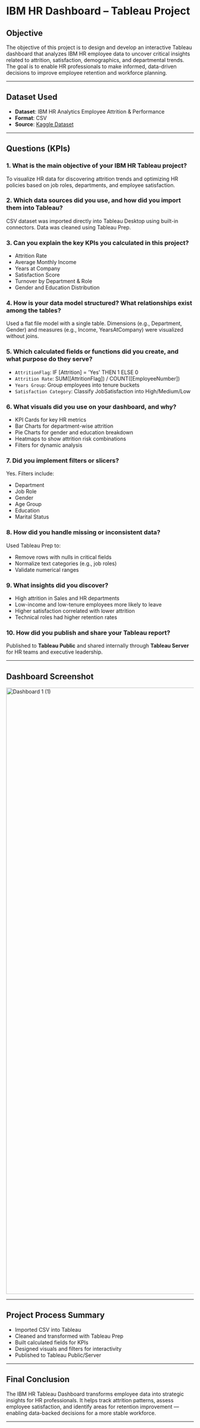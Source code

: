 #  IBM HR Dashboard – Tableau Project

##  Objective

The objective of this project is to design and develop an interactive Tableau dashboard that analyzes IBM HR employee data to uncover critical insights related to attrition, satisfaction, demographics, and departmental trends. The goal is to enable HR professionals to make informed, data-driven decisions to improve employee retention and workforce planning.

---

##  Dataset Used

- **Dataset**: IBM HR Analytics Employee Attrition & Performance
- **Format**: CSV
- **Source**: [Kaggle Dataset](https://www.kaggle.com/datasets/pavansubhasht/ibm-hr-analytics-attrition-dataset)

---

##  Questions (KPIs)

### 1. What is the main objective of your IBM HR Tableau project?
To visualize HR data for discovering attrition trends and optimizing HR policies based on job roles, departments, and employee satisfaction.

### 2. Which data sources did you use, and how did you import them into Tableau?
CSV dataset was imported directly into Tableau Desktop using built-in connectors. Data was cleaned using Tableau Prep.

### 3. Can you explain the key KPIs you calculated in this project?
- Attrition Rate  
- Average Monthly Income  
- Years at Company  
- Satisfaction Score  
- Turnover by Department & Role  
- Gender and Education Distribution  

### 4. How is your data model structured? What relationships exist among the tables?
Used a flat file model with a single table. Dimensions (e.g., Department, Gender) and measures (e.g., Income, YearsAtCompany) were visualized without joins.

### 5. Which calculated fields or functions did you create, and what purpose do they serve?
- `AttritionFlag`: IF [Attrition] = 'Yes' THEN 1 ELSE 0  
- `Attrition Rate`: SUM([AttritionFlag]) / COUNT([EmployeeNumber])  
- `Years Group`: Group employees into tenure buckets  
- `Satisfaction Category`: Classify JobSatisfaction into High/Medium/Low  

### 6. What visuals did you use on your dashboard, and why?
- KPI Cards for key HR metrics  
- Bar Charts for department-wise attrition  
- Pie Charts for gender and education breakdown  
- Heatmaps to show attrition risk combinations  
- Filters for dynamic analysis  

### 7. Did you implement filters or slicers?
Yes. Filters include:
- Department  
- Job Role  
- Gender  
- Age Group  
- Education  
- Marital Status  

### 8. How did you handle missing or inconsistent data?
Used Tableau Prep to:
- Remove rows with nulls in critical fields  
- Normalize text categories (e.g., job roles)  
- Validate numerical ranges  

### 9. What insights did you discover?
- High attrition in Sales and HR departments  
- Low-income and low-tenure employees more likely to leave  
- Higher satisfaction correlated with lower attrition  
- Technical roles had higher retention rates  

### 10. How did you publish and share your Tableau report?
Published to **Tableau Public** and shared internally through **Tableau Server** for HR teams and executive leadership.

---

##  Dashboard Screenshot

<img width="2374" height="1624" alt="Dashboard 1 (1)" src="https://github.com/user-attachments/assets/5a6fceee-8f50-4fbf-9d40-55cd5586d3ea" />


---

##  Project Process Summary

- Imported CSV into Tableau  
- Cleaned and transformed with Tableau Prep  
- Built calculated fields for KPIs  
- Designed visuals and filters for interactivity  
- Published to Tableau Public/Server  

---

##  Final Conclusion

The IBM HR Tableau Dashboard transforms employee data into strategic insights for HR professionals. It helps track attrition patterns, assess employee satisfaction, and identify areas for retention improvement — enabling data-backed decisions for a more stable workforce.

---

